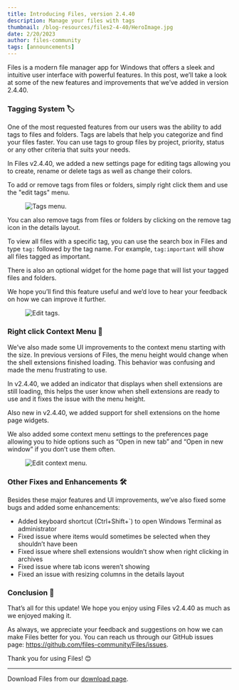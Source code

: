 ```yaml
---
title: Introducing Files, version 2.4.40
description: Manage your files with tags
thumbnail: /blog-resources/files2-4-40/HeroImage.jpg
date: 2/20/2023
author: files-community
tags: [announcements]
---
```


Files is a modern file manager app for Windows that offers a sleek and intuitive user interface with powerful features. In this post, we’ll take a look at some of the new features and improvements that we’ve added in version 2.4.40.

### Tagging System 🏷️

One of the most requested features from our users was the ability to add tags to files and folders. Tags are labels that help you categorize and find your files faster. You can use tags to group files by project, priority, status or any other criteria that suits your needs.

In Files v2.4.40, we added a new settings page for editing tags allowing you to create, rename or delete tags as well as change their colors.

To add or remove tags from files or folders, simply right click them and use the "edit tags" menu.

<figure>
    <img src="/blog-resources/files2-4-40/TagsMenu.png" alt="Tags menu." />
</figure>

You can also remove tags from files or folders by clicking on the remove tag icon in the details layout.

To view all files with a specific tag, you can use the search box in Files and type `tag:` followed by the tag name. For example, `tag:important` will show all files tagged as important.

There is also an optional widget for the home page that will list your tagged files and folders.

We hope you’ll find this feature useful and we’d love to hear your feedback on how we can improve it further.

<figure>
    <img src="/blog-resources/files2-4-40/EditTags.png" alt="Edit tags." />
</figure>

### Right click Context Menu 📎

We’ve also made some UI improvements to the context menu starting with the size. In previous versions of Files, the menu height would change when the shell extensions finished loading. This behavior was confusing and made the menu frustrating to use.

In v2.4.40, we added an indicator that displays when shell extensions are still loading, this helps the user know when shell extensions are ready to use and it fixes the issue with the menu height.

Also new in v2.4.40, we added support for shell extensions on the home page widgets.

We also added some context menu settings to the preferences page allowing you to hide options such as “Open in new tab” and “Open in new window” if you don’t use them often.

<figure>
    <img src="/blog-resources/files2-4-40/EditContextMenu.png" alt="Edit context menu." />
</figure>

### Other Fixes and Enhancements 🛠️

Besides these major features and UI improvements, we’ve also fixed some bugs and added some enhancements:

- Added keyboard shortcut (Ctrl+Shift+`) to open Windows Terminal as administrator
- Fixed issue where items would sometimes be selected when they shouldn’t have been
- Fixed issue where shell extensions wouldn’t show when right clicking in archives
- Fixed issue where tab icons weren’t showing
- Fixed an issue with resizing columns in the details layout

### Conclusion 🙌

That’s all for this update! We hope you enjoy using Files v2.4.40 as much as we enjoyed making it.

As always, we appreciate your feedback and suggestions on how we can make Files better for you. You can reach us through our GitHub issues page: https://github.com/files-community/Files/issues.

Thank you for using Files! 😊

---

Download Files from our [download page](/download/).
